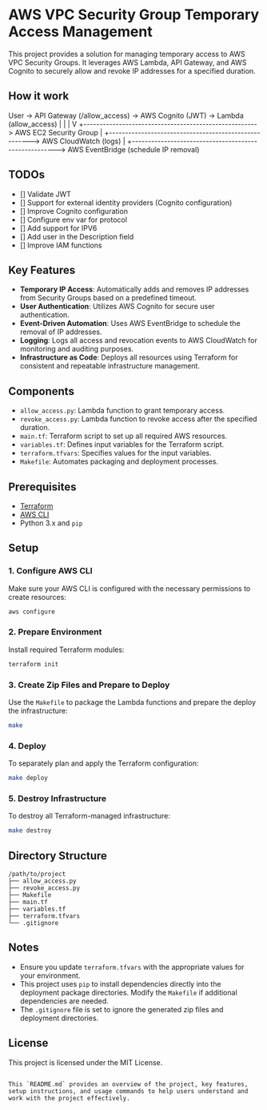 # AWS VPC Security Group Temporary Access Management

This project provides a solution for managing temporary access to AWS VPC Security Groups. It leverages AWS Lambda, API Gateway, and AWS Cognito to securely allow and revoke IP addresses for a specified duration.

## How it work

User -> API Gateway (/allow_access) -> AWS Cognito (JWT) -> Lambda (allow_access)
   |                                                                |
   |                                                                V
   +------------------------------------------------------> AWS EC2 Security Group
                                                              |
   +------------------------------------------------------> AWS CloudWatch (logs)
                                                              |
   +------------------------------------------------------> AWS EventBridge (schedule IP removal)


## TODOs

- [] Validate JWT
- [] Support for external identity providers (Cognito configuration)
- [] Improve Cognito configuration
- [] Configure env var for protocol
- [] Add support for IPV6
- [] Add user in the Description field
- [] Improve IAM functions

## Key Features

- **Temporary IP Access**: Automatically adds and removes IP addresses from Security Groups based on a predefined timeout.
- **User Authentication**: Utilizes AWS Cognito for secure user authentication.
- **Event-Driven Automation**: Uses AWS EventBridge to schedule the removal of IP addresses.
- **Logging**: Logs all access and revocation events to AWS CloudWatch for monitoring and auditing purposes.
- **Infrastructure as Code**: Deploys all resources using Terraform for consistent and repeatable infrastructure management.

## Components

- `allow_access.py`: Lambda function to grant temporary access.
- `revoke_access.py`: Lambda function to revoke access after the specified duration.
- `main.tf`: Terraform script to set up all required AWS resources.
- `variables.tf`: Defines input variables for the Terraform script.
- `terraform.tfvars`: Specifies values for the input variables.
- `Makefile`: Automates packaging and deployment processes.

## Prerequisites

- [Terraform](https://www.terraform.io/downloads.html)
- [AWS CLI](https://aws.amazon.com/cli/)
- Python 3.x and `pip`

## Setup

### 1. Configure AWS CLI

Make sure your AWS CLI is configured with the necessary permissions to create resources:

```sh
aws configure
```

### 2. Prepare Environment

Install required Terraform modules:

```sh
terraform init
```

### 3. Create Zip Files and Prepare to Deploy

Use the `Makefile` to package the Lambda functions and prepare the deploy the infrastructure:

```sh
make
```

### 4. Deploy

To separately plan and apply the Terraform configuration:

```sh
make deploy
```

### 5. Destroy Infrastructure

To destroy all Terraform-managed infrastructure:

```sh
make destroy
```

## Directory Structure

```
/path/to/project
├── allow_access.py
├── revoke_access.py
├── Makefile
├── main.tf
├── variables.tf
├── terraform.tfvars
└── .gitignore
```

## Notes

- Ensure you update `terraform.tfvars` with the appropriate values for your environment.
- This project uses `pip` to install dependencies directly into the deployment package directories. Modify the `Makefile` if additional dependencies are needed.
- The `.gitignore` file is set to ignore the generated zip files and deployment directories.

## License

This project is licensed under the MIT License.
```

This `README.md` provides an overview of the project, key features, setup instructions, and usage commands to help users understand and work with the project effectively.